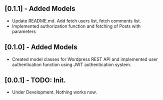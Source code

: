 ## [0.1.1] - Added Models

* Update README.md. Add fetch users list, fetch comments list.
* Implemented authorization function and fetching of Posts with parameters

## [0.1.0] - Added Models

* Created model classes for Wordpress REST API and implemented user authentication function using JWT authentication system.


## [0.0.1] - TODO: Init.

* Under Development. Nothing works now.
